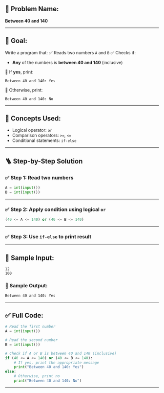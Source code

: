 ## 🧩 **Problem Name:**

**Between 40 and 140**

---

## 🎯 **Goal:**

Write a program that:
✅ Reads two numbers `A` and `B`
✅ Checks if:

* **Any** of the numbers is **between 40 and 140** (inclusive)

🔹 If **yes**, print:

```
Between 40 and 140: Yes
```

🔹 Otherwise, print:

```
Between 40 and 140: No
```

---

## 🧠 **Concepts Used:**

* Logical operator: `or`
* Comparison operators: `>=`, `<=`
* Conditional statements: `if-else`

---

## 🪜 **Step-by-Step Solution**

### ✅ Step 1: Read two numbers

```python
A = int(input())
B = int(input())
```

---

### ✅ Step 2: Apply condition using logical `or`

```python
(40 <= A <= 140) or (40 <= B <= 140)
```

---

### ✅ Step 3: Use `if-else` to print result

---

## 🧪 Sample Input:

```
12
100
```

### 🧾 Sample Output:

```
Between 40 and 140: Yes
```

---

## ✅ Full Code:

```python
# Read the first number
A = int(input())

# Read the second number
B = int(input())

# Check if A or B is between 40 and 140 (inclusive)
if (40 <= A <= 140) or (40 <= B <= 140):
    # If yes, print the appropriate message
    print("Between 40 and 140: Yes")
else:
    # Otherwise, print no
    print("Between 40 and 140: No")
```

---

